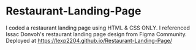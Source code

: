 # Restaurant-Landing-Page
I coded a restaurant landing page using HTML &amp; CSS ONLY. I referenced Issac Donvoh's restaurant landing page design from Figma Community.
Deployed at https://lexp2204.github.io/Restaurant-Landing-Page/
